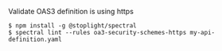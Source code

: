 Validate OAS3 definition is using https
```
$ npm install -g @stoplight/spectral
$ spectral lint --rules oa3-security-schemes-https my-api-definition.yaml
```
